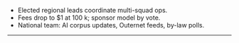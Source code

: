 - Elected regional leads coordinate multi-squad ops.
- Fees drop to $1 at 100 k; sponsor model by vote.
- National team: AI corpus updates, Outernet feeds, by-law polls.  
---